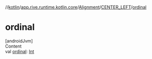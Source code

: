 //[kotlin](../../../../index.md)/[app.rive.runtime.kotlin.core](../../index.md)/[Alignment](../index.md)/[CENTER_LEFT](index.md)/[ordinal](ordinal.md)



# ordinal  
[androidJvm]  
Content  
val [ordinal](ordinal.md): [Int](https://kotlinlang.org/api/latest/jvm/stdlib/kotlin/-int/index.html)  



